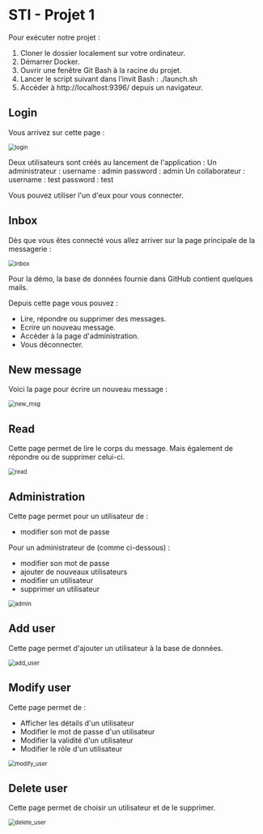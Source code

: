 # STI - Projet 1

Pour exécuter notre projet :

1. Cloner le dossier localement sur votre ordinateur.
2. Démarrer Docker.
3. Ouvrir une fenêtre Git Bash à la racine du projet.
4. Lancer le script suivant dans l’invit Bash : ./launch.sh
5. Accéder à http://localhost:9396/ depuis un navigateur.

## Login

Vous arrivez sur cette page :

<img src="images/login.PNG" alt="login" style="zoom:80%;" />

Deux utilisateurs sont créés au lancement de l'application :
Un administrateur :
	username : admin
	password : admin
Un collaborateur :
	username : test
	password : test

Vous pouvez utiliser l'un d'eux pour vous connecter.

## Inbox

Dès que vous êtes connecté vous allez arriver sur la page principale de la messagerie :

<img src="images/inbox.PNG" alt="inbox" style="zoom:80%;" />

Pour la démo, la base de données fournie dans GitHub contient quelques mails.

Depuis cette page vous pouvez :

- Lire, répondre ou supprimer des messages.
- Ecrire un nouveau message.
- Accéder à la page d'administration.
- Vous déconnecter.

## New message

Voici la page pour écrire un nouveau message :

<img src="images/new_msg.PNG" alt="new_msg" style="zoom: 80%;" />

## Read

Cette page permet de lire le corps du message. Mais également de répondre ou de supprimer celui-ci.

<img src="images/read.PNG" alt="read" style="zoom:80%;" />

## Administration

Cette page permet pour un utilisateur de :

- modifier son mot de passe

Pour un administrateur de (comme ci-dessous) :

- modifier son mot de passe
- ajouter de nouveaux utilisateurs
- modifier un utilisateur
- supprimer un utilisateur

<img src="images/admin.PNG" alt="admin" style="zoom:80%;" />

## Add user

Cette page permet d'ajouter un utilisateur à la base de données.

<img src="images/add_user.PNG" alt="add_user" style="zoom:80%;" />

## Modify user

Cette page permet de :

- Afficher les détails d'un utilisateur
- Modifier le mot de passe d'un utilisateur
- Modifier la validité d'un utilisateur
- Modifier le rôle d'un utilisateur

<img src="images/modify_user.PNG" alt="modify_user" style="zoom:80%;" />

## Delete user

Cette page permet de choisir un utilisateur et de le supprimer.

<img src="images/delete_user.PNG" alt="delete_user" style="zoom:80%;" />